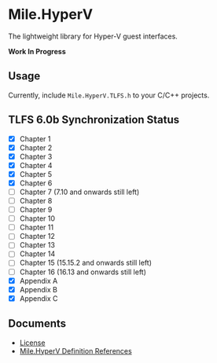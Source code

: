 ﻿# Mile.HyperV

The lightweight library for Hyper-V guest interfaces.

**Work In Progress**

## Usage

Currently, include `Mile.HyperV.TLFS.h` to your C/C++ projects.

## TLFS 6.0b Synchronization Status

- [x] Chapter 1
- [x] Chapter 2
- [x] Chapter 3
- [x] Chapter 4
- [x] Chapter 5
- [x] Chapter 6
- [ ] Chapter 7 (7.10 and onwards still left)
- [ ] Chapter 8
- [ ] Chapter 9
- [ ] Chapter 10
- [ ] Chapter 11
- [ ] Chapter 12
- [ ] Chapter 13
- [ ] Chapter 14
- [ ] Chapter 15 (15.15.2 and onwards still left)
- [ ] Chapter 16 (16.13 and onwards still left)
- [x] Appendix A
- [x] Appendix B
- [x] Appendix C

## Documents

- [License](License.md)
- [Mile.HyperV Definition References](References/ReadMe.md)
